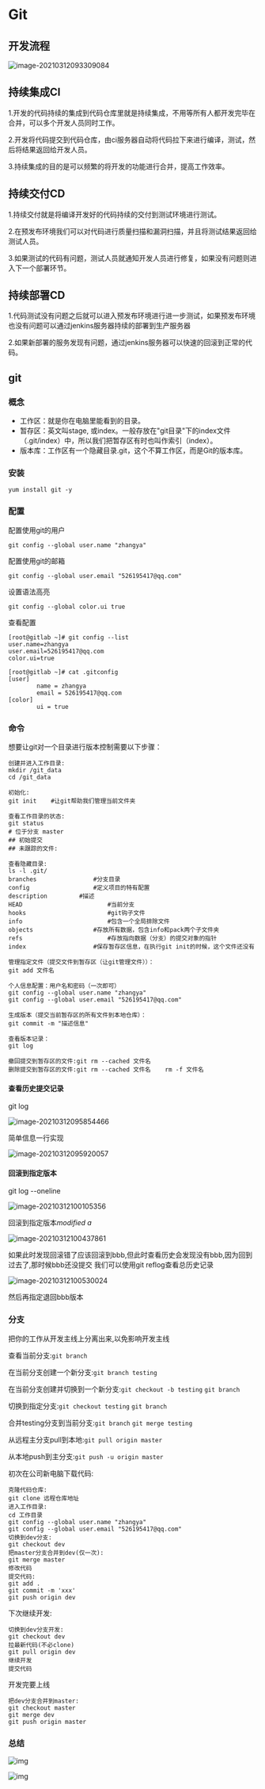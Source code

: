 # Git

## 开发流程

![image-20210312093309084](https://gitee.com/c_honghui/picture/raw/master/img/20210312093315.png)

## 持续集成CI

1.开发的代码持续的集成到代码仓库里就是持续集成，不用等所有人都开发完毕在合并，可以多个开发人员同时工作。

2.开发将代码提交到代码仓库，由ci服务器自动将代码拉下来进行编译，测试，然后将结果返回给开发人员。

3.持续集成的目的是可以频繁的将开发的功能进行合并，提高工作效率。

## 持续交付CD

1.持续交付就是将编译开发好的代码持续的交付到测试环境进行测试。

2.在预发布环境我们可以对代码进行质量扫描和漏洞扫描，并且将测试结果返回给测试人员。

3.如果测试的代码有问题，测试人员就通知开发人员进行修复，如果没有问题则进入下一个部署环节。

## 持续部署CD

1.代码测试没有问题之后就可以进入预发布环境进行进一步测试，如果预发布环境也没有问题可以通过jenkins服务器持续的部署到生产服务器

2.如果新部署的服务发现有问题，通过jenkins服务器可以快速的回滚到正常的代码。

## git

### 概念

- 工作区：就是你在电脑里能看到的目录。
- 暂存区：英文叫stage, 或index。一般存放在"git目录"下的index文件（.git/index）中，所以我们把暂存区有时也叫作索引（index）。
- 版本库：工作区有一个隐藏目录.git，这个不算工作区，而是Git的版本库。

### 安装

`yum install git -y`

### 配置

配置使用git的用户

```shell
git config --global user.name "zhangya"
```

配置使用git的邮箱

```shell
git config --global user.email "526195417@qq.com"
```

设置语法高亮

```shell
git config --global color.ui true
```

查看配置

```shell
[root@gitlab ~]# git config --list
user.name=zhangya
user.email=526195417@qq.com
color.ui=true

[root@gitlab ~]# cat .gitconfig 
[user]
        name = zhangya
        email = 526195417@qq.com
[color]
        ui = true
```

### 命令

想要让git对一个目录进行版本控制需要以下步骤：

```shell
创建并进入工作目录:
mkdir /git_data
cd /git_data

初始化:
git init    #让git帮助我们管理当前文件夹

查看工作目录的状态:
git status
# 位于分支 master
## 初始提交
## 未跟踪的文件:

查看隐藏目录:
ls -l .git/
branches                #分支目录 
config                  #定义项目的特有配置 
description         #描述 
HEAD                        #当前分支 
hooks                       #git钩子文件 
info                        #包含一个全局排除文件 
objects                 #存放所有数据，包含info和pack两个子文件夹 
refs                        #存放指向数据（分支）的提交对象的指针 
index                   #保存暂存区信息，在执行git init的时候，这个文件还没有

管理指定文件（提交文件到暂存区（让git管理文件））：
git add 文件名

个人信息配置：用户名和密码（一次即可）
git config --global user.name "zhangya"
git config --global user.email "526195417@qq.com"

生成版本（提交当前暂存区的所有文件到本地仓库）：
git commit -m "描述信息"

查看版本记录：
git log

撤回提交到暂存区的文件:git rm --cached 文件名
删除提交到暂存区的文件:git rm --cached 文件名    rm -f 文件名
```

#### 查看历史提交记录

git log

![image-20210312095854466](https://gitee.com/c_honghui/picture/raw/master/img/20210312095854.png)

简单信息一行实现

![image-20210312095920057](https://gitee.com/c_honghui/picture/raw/master/img/20210312095920.png)

#### 回滚到指定版本

git log --oneline

![image-20210312100105356](https://gitee.com/c_honghui/picture/raw/master/img/20210312100105.png)

回滚到指定版本*modified a*

![image-20210312100437861](https://gitee.com/c_honghui/picture/raw/master/img/20210312100437.png)

如果此时发现回滚错了应该回滚到bbb,但此时查看历史会发现没有bbb,因为回到过去了,那时候bbb还没提交
我们可以使用git reflog查看总历史记录

![image-20210312100530024](https://gitee.com/c_honghui/picture/raw/master/img/20210312100530.png)

然后再指定退回bbb版本

### 分支

把你的工作从开发主线上分离出来,以免影响开发主线

查看当前分支:`git branch`

在当前分支创建一个新分支:`git branch testing`

在当前分支创建并切换到一个新分支:`git checkout -b testing`     `git branch`

切换到指定分支:`git checkout testing`         `git branch`

合并testing分支到当前分支:`git branch`       `git merge testing`

从远程主分支pull到本地:`git pull origin master`

从本地push到主分支:`git push -u origin master`



初次在公司新电脑下载代码:

```
克隆代码仓库:
git clone 远程仓库地址
进入工作目录:
cd 工作目录
git config --global user.name "zhangya"
git config --global user.email "526195417@qq.com"
切换到dev分支:
git checkout dev
把master分支合并到dev(仅一次):
git merge master
修改代码
提交代码:
git add .
git commit -m 'xxx'
git push origin dev
```

下次继续开发:

```
切换到dev分支开发:
git checkout dev
拉最新代码(不必clone)
git pull origin dev
继续开发
提交代码
```

开发完要上线

```
把dev分支合并到master:
git checkout master
git merge dev
git push origin master
```

### 总结

![img](https://gitee.com/c_honghui/picture/raw/master/img/20210312102203.png)

![img](https://gitee.com/c_honghui/picture/raw/master/img/20210312102219.jpeg)
